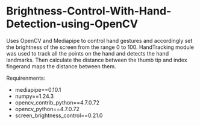 # Brightness-Control-With-Hand-Detection-using-OpenCV

Uses OpenCV and Mediapipe to control hand gestures and accordingly set the brightness of the screen  from the range 0 to 100. HandTracking module was used to track all the points on the hand and detects the hand landmarks. Then calculate the distance between the thumb tip and index fingerand maps the distance between them.

Requirenments:  
- mediapipe==0.10.1  
- numpy==1.24.3  
- opencv_contrib_python==4.7.0.72  
- opencv_python==4.7.0.72  
- screen_brightness_control==0.21.0
